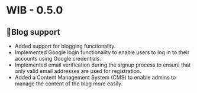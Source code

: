 # WIB - 0.5.0

## 📄Blog support

- Added support for blogging functionality.
- Implemented Google login functionality to enable users to log in to their accounts using Google credentials.
- Implemented email verification during the signup process to ensure that only valid email addresses are used for registration.
- Added a Content Management System (CMS) to enable admins to manage the content of the blog more easily.
